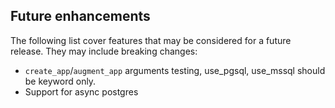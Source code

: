 ## Future enhancements

The following list cover features that may be considered for a future release. They may include breaking changes:

* `create_app`/`augment_app` arguments testing, use_pgsql, use_mssql should be keyword only.
* Support for async postgres
